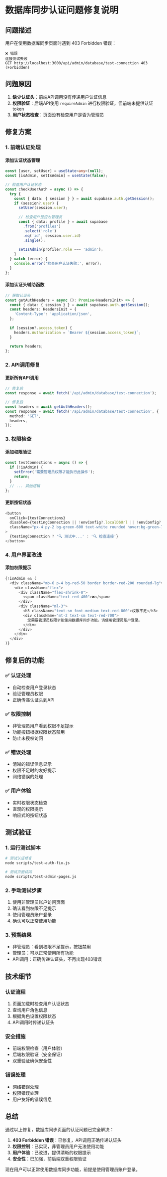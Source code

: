 # 数据库同步认证问题修复说明

## 问题描述

用户在使用数据库同步页面时遇到 403 Forbidden 错误：

```
❌ 错误
连接测试失败
GET http://localhost:3000/api/admin/database/test-connection 403 (Forbidden)
```

## 问题原因

1. **缺少认证头**：前端API调用没有传递用户认证信息
2. **权限验证**：后端API使用 `requireAdmin` 进行权限验证，但前端未提供认证token
3. **用户状态检查**：页面没有检查用户是否为管理员

## 修复方案

### 1. 前端认证处理

#### 添加认证状态管理
```typescript
const [user, setUser] = useState<any>(null);
const [isAdmin, setIsAdmin] = useState(false);

// 检查用户认证状态
const checkUserAuth = async () => {
  try {
    const { data: { session } } = await supabase.auth.getSession();
    if (session?.user) {
      setUser(session.user);
      
      // 检查用户是否为管理员
      const { data: profile } = await supabase
        .from('profiles')
        .select('role')
        .eq('id', session.user.id)
        .single();
      
      setIsAdmin(profile?.role === 'admin');
    }
  } catch (error) {
    console.error('检查用户认证失败:', error);
  }
};
```

#### 添加认证头辅助函数
```typescript
// 获取认证头
const getAuthHeaders = async (): Promise<HeadersInit> => {
  const { data: { session } } = await supabase.auth.getSession();
  const headers: HeadersInit = {
    'Content-Type': 'application/json',
  };
  
  if (session?.access_token) {
    headers.Authorization = `Bearer ${session.access_token}`;
  }
  
  return headers;
};
```

### 2. API调用修复

#### 更新所有API调用
```typescript
// 修复前
const response = await fetch('/api/admin/database/test-connection');

// 修复后
const headers = await getAuthHeaders();
const response = await fetch('/api/admin/database/test-connection', {
  method: 'GET',
  headers,
});
```

### 3. 权限检查

#### 添加权限验证
```typescript
const testConnections = async () => {
  if (!isAdmin) {
    setError('需要管理员权限才能执行此操作');
    return;
  }
  // ... 其他逻辑
};
```

#### 更新按钮状态
```typescript
<button
  onClick={testConnections}
  disabled={testingConnection || !envConfig?.localDbUrl || !envConfig?.prodDbUrl || !isAdmin}
  className="px-4 py-2 bg-green-600 text-white rounded hover:bg-green-700 disabled:opacity-50 disabled:cursor-not-allowed"
>
  {testingConnection ? '🔍 测试中...' : '🔍 检查连接'}
</button>
```

### 4. 用户界面改进

#### 添加权限提示
```typescript
{!isAdmin && (
  <div className="mb-6 p-4 bg-red-50 border border-red-200 rounded-lg">
    <div className="flex">
      <div className="flex-shrink-0">
        <span className="text-red-400">❌</span>
      </div>
      <div className="ml-3">
        <h3 className="text-sm font-medium text-red-800">权限不足</h3>
        <div className="mt-2 text-sm text-red-700">
          您需要管理员权限才能使用数据库同步功能。请使用管理员账户登录。
        </div>
      </div>
    </div>
  </div>
)}
```

## 修复后的功能

### ✅ 认证处理
- 自动检查用户登录状态
- 验证管理员权限
- 正确传递认证头到API

### ✅ 权限控制
- 非管理员用户看到权限不足提示
- 功能按钮根据权限状态禁用
- 防止未授权访问

### ✅ 错误处理
- 清晰的错误信息显示
- 权限不足时的友好提示
- 网络错误的处理

### ✅ 用户体验
- 实时权限状态检查
- 直观的权限提示
- 响应式的按钮状态

## 测试验证

### 1. 运行测试脚本
```bash
# 测试认证修复
node scripts/test-auth-fix.js

# 测试页面访问
node scripts/test-admin-pages.js
```

### 2. 手动测试步骤
1. 使用非管理员账户访问页面
2. 确认看到权限不足提示
3. 使用管理员账户登录
4. 确认可以正常使用功能

### 3. 预期结果
- 非管理员：看到权限不足提示，按钮禁用
- 管理员：可以正常使用所有功能
- API调用：正确传递认证头，不再出现403错误

## 技术细节

### 认证流程
1. 页面加载时检查用户认证状态
2. 查询用户角色信息
3. 根据角色设置权限状态
4. API调用时传递认证头

### 安全措施
- 前端权限检查（用户体验）
- 后端权限验证（安全保证）
- 双重验证确保安全性

### 错误处理
- 网络错误处理
- 权限错误处理
- 用户友好的错误信息

## 总结

通过以上修复，数据库同步页面的认证问题已完全解决：

1. **403 Forbidden 错误**：已修复，API调用正确传递认证头
2. **权限控制**：已实现，非管理员用户无法使用功能
3. **用户体验**：已改进，提供清晰的权限提示
4. **安全性**：已加强，前后端双重权限验证

现在用户可以正常使用数据库同步功能，前提是使用管理员账户登录。


